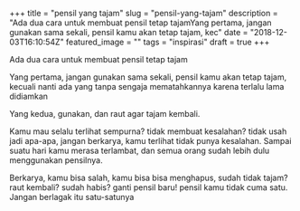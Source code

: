 +++
title = "pensil yang tajam"
slug = "pensil-yang-tajam"
description = "Ada dua cara untuk membuat pensil tetap tajamYang pertama, jangan gunakan sama sekali, pensil kamu akan tetap tajam, kec"
date = "2018-12-03T16:10:54Z"
featured_image = ""
tags = "inspirasi"
draft = true
+++ 
 
Ada dua cara untuk membuat pensil tetap tajam

Yang pertama, jangan gunakan sama sekali, pensil kamu akan tetap tajam, kecuali nanti ada yang tanpa sengaja mematahkannya karena terlalu lama didiamkan

Yang kedua, gunakan, dan raut agar tajam kembali.

Kamu mau selalu terlihat sempurna? tidak membuat kesalahan? tidak usah jadi apa-apa, jangan berkarya, kamu terlihat tidak punya kesalahan. Sampai suatu hari kamu merasa terlambat, dan semua orang sudah lebih dulu menggunakan pensilnya.

Berkarya, kamu bisa salah, kamu bisa bisa menghapus, sudah tidak tajam? raut kembali? sudah habis? ganti pensil baru! pensil kamu tidak cuma satu. Jangan berlagak itu satu-satunya